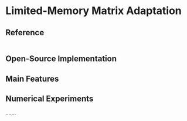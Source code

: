 # Limited-Memory Matrix Adaptation

## Reference

```

```

## Open-Source Implementation

## Main Features

## Numerical Experiments

.......

